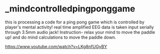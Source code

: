 # _mindcontrolledpingponggame
this is processing a code for a ping pong game which is controlled by player's mental activity! real time amplified EEG data is taken input serially through 3.5mm audio jack! Instruction- relax your mind to move the paddle up! and do mind calculations to move the paddle down.

https://www.youtube.com/watch?v=LKg8nfUGyBY
